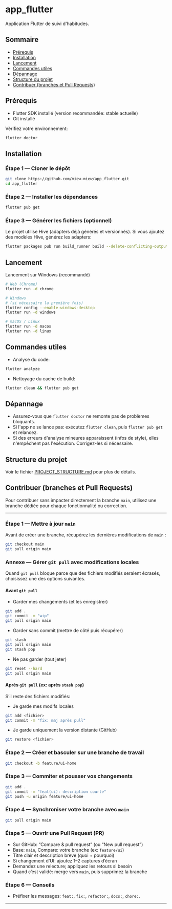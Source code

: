 # app_flutter

Application Flutter de suivi d'habitudes.

## Sommaire

- [Prérequis](#prérequis)
- [Installation](#installation)
- [Lancement](#lancement)
- [Commandes utiles](#commandes-utiles)
- [Dépannage](#dépannage)
- [Structure du projet](#structure-du-projet)
- [Contribuer (branches et Pull Requests)](#contribuer-branches-et-pull-requests)

## Prérequis

- Flutter SDK installé (version recommandée: stable actuelle)
- Git installé

Vérifiez votre environnement:

```bash
flutter doctor
```

## Installation

### Étape 1 — Cloner le dépôt

```bash
git clone https://github.com/miew-miew/app_flutter.git
cd app_flutter
```

### Étape 2 — Installer les dépendances

```bash
flutter pub get
```

### Étape 3 — Générer les fichiers (optionnel)

Le projet utilise Hive (adapters déjà générés et versionnés). Si vous ajoutez des modèles Hive, générez les adapters:

```bash
flutter packages pub run build_runner build --delete-conflicting-outputs
```

## Lancement
Lancement sur Windows (recommandé)

```bash
# Web (Chrome)
flutter run -d chrome

# Windows
# (si nécessaire la première fois)
flutter config --enable-windows-desktop
flutter run -d windows

# macOS / Linux
flutter run -d macos
flutter run -d linux
```

## Commandes utiles

- Analyse du code:

```bash
flutter analyze
```

- Nettoyage du cache de build:

```bash
flutter clean && flutter pub get
```

## Dépannage

- Assurez-vous que `flutter doctor` ne remonte pas de problèmes bloquants.
- Si l'app ne se lance pas: exécutez `flutter clean`, puis `flutter pub get` et relancez.
- Si des erreurs d'analyse mineures apparaissent (infos de style), elles n'empêchent pas l'exécution. Corrigez-les si nécessaire.

## Structure du projet

Voir le fichier [PROJECT_STRUCTURE.md](PROJECT_STRUCTURE.md) pour plus de détails.

## Contribuer (branches et Pull Requests)

Pour contribuer sans impacter directement la branche `main`, utilisez une branche dédiée pour chaque fonctionnalité ou correction.

---

### Étape 1 — Mettre à jour `main`

Avant de créer une branche, récupérez les dernières modifications de `main` :

```bash
git checkout main
git pull origin main
```

### Annexe — Gérer `git pull` avec modifications locales

Quand `git pull` bloque parce que des fichiers modifiés seraient écrasés, choisissez une des options suivantes.

#### Avant `git pull`

- Garder mes changements (et les enregistrer)

```bash
git add .
git commit -m "wip"
git pull origin main
```

- Garder sans commit (mettre de côté puis récupérer)

```bash
git stash
git pull origin main
git stash pop
```

- Ne pas garder (tout jeter)

```bash
git reset --hard
git pull origin main
```

#### Après `git pull` (ex: après `stash pop`)

S’il reste des fichiers modifiés:

- Je garde mes modifs locales

```bash
git add <fichier>
git commit -m "fix: maj après pull"
```

- Je garde uniquement la version distante (GitHub)

```bash
git restore <fichier>
```


### Étape 2 — Créer et basculer sur une branche de travail

```bash
git checkout -b feature/ui-home
```

### Étape 3 — Commiter et pousser vos changements

```bash
git add .
git commit -m "feat(ui): description courte"
git push -u origin feature/ui-home
```

### Étape 4 — Synchroniser votre branche avec `main`

```bash
git pull origin main
```

### Étape 5 — Ouvrir une Pull Request (PR)

- Sur GitHub: “Compare & pull request” (ou “New pull request”)
- Base: `main`, Compare: votre branche (ex: `feature/ui`)
- Titre clair et description brève (quoi + pourquoi)
- Si changement d’UI: ajoutez 1–2 captures d’écran
- Demandez une relecture; appliquez les retours si besoin
- Quand c’est validé: merge vers `main`, puis supprimez la branche

### Étape 6 — Conseils
- Préfixer les messages: `feat:`, `fix:`, `refactor:`, `docs:`, `chore:`.

---
